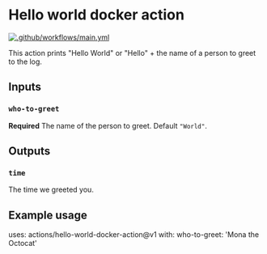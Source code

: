 # Hello world docker action

[![.github/workflows/main.yml](https://github.com/rajgupt/hello-world-docker-action/actions/workflows/main.yml/badge.svg)](https://github.com/rajgupt/hello-world-docker-action/actions/workflows/main.yml)

This action prints "Hello World" or "Hello" + the name of a person to greet to the log.

## Inputs

### `who-to-greet`

**Required** The name of the person to greet. Default `"World"`.

## Outputs

### `time`

The time we greeted you.

## Example usage

uses: actions/hello-world-docker-action@v1
with:
  who-to-greet: 'Mona the Octocat'
